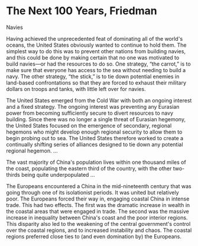 # The Next 100 Years, Friedman

<a name='navies'/>

Navies

Having achieved the unprecedented feat of dominating all of the
world's oceans, the United States obviously wanted to continue to hold
them. The simplest way to do this was to prevent other nations from
building navies, and this could be done by making certain that no one
was motivated to build navies—or had the resources to do so. One
strategy, “the carrot,” is to make sure that everyone has access to
the sea without needing to build a navy. The other strategy, “the
stick,” is to tie down potential enemies in land-based confrontations
so that they are forced to exhaust their military dollars on troops
and tanks, with little left over for navies.

The United States emerged from the Cold War with both an ongoing
interest and a fixed strategy. The ongoing interest was preventing any
Eurasian power from becoming sufficiently secure to divert resources
to navy building. Since there was no longer a single threat of
Eurasian hegemony, the United States focused on the emergence of
secondary, regional hegemons who might develop enough regional
security to allow them to begin probing out to sea. The United States
therefore worked to create a continually shifting series of alliances
designed to tie down any potential regional hegemon. ...

<a name='china'/>

The vast majority of China's population lives within one thousand
miles of the coast, populating the eastern third of the country, with
the other two-thirds being quite underpopulated ...

The Europeans encountered a China in the mid-nineteenth century that
was going through one of its isolationist periods. It was united but
relatively poor. The Europeans forced their way in, engaging coastal
China in intense trade. This had two effects. The first was the
dramatic increase in wealth in the coastal areas that were engaged in
trade. The second was the massive increase in inequality between
China's coast and the poor interior regions. This disparity also led
to the weakening of the central government's control over the coastal
regions, and to increased instability and chaos. The coastal regions
preferred close ties to (and even domination by) the Europeans.

